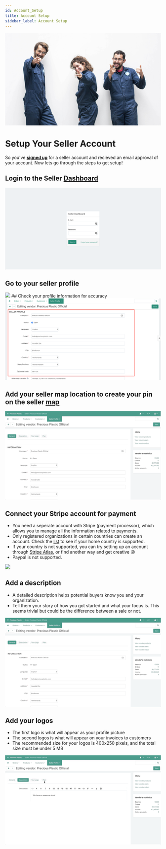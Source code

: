 ```yaml
---
id: Account_Setup
title: Account Setup
sidebar_label: Account Setup
---
```


<style>
:root {
  --highlight: #f7b77b;
  --hover: #f7b77b;
}
</style>

 <img src="../assets/Business/accountpic1.jpg" />

# Setup Your Seller Account
So you've **[signed up](https://bazar.preciousplastic.com/index.php?dispatch=companies.apply_for_vendor)** for a seller account and recieved an email approval of your account. Now lets go through the steps to get setup!

## Login to the Seller [Dashboard](https://bazar.preciousplastic.com/vendor.php?dispatch=auth.login_form&return_url=vendor.php) 
 <img src="../assets/Business/login.png"/>

## Go to your seller profile
 <img src="../assets/gif/seller profile.gif" />
## Check your profile information for accuracy 
 <img src="../assets/Business/check_profile.png" />

## Add your seller map location to create your pin on the seller [map](https://bazar.preciousplastic.com/index.php?dispatch=companies.catalog)
 <img src="../assets/gif/seller map.gif" >

## Connect your Stripe account for payment
- You need a seperate account with Stripe (payment processor), which allows you to manage all the information related to payments. 
- Only registered organizations in certain countries can create an account. Check the [list](https://stripe.com/global) to see if your home country is supported. 
- If your country is not supported, you can try setting up an account through [Stripe Atlas](https://stripe.com/atlas), or find another way and get creative 😜
- Paypal is not supported. 

<img src="../assets/gif/Connect to stripe.gif"/>

## Add a description 
- A detailed description helps potential buyers know you and your organization. 
- Tell them your story of how you got started and what your focus is. This seems trivial but could be the difference between a sale or not.

<img src="../assets/gif/description.gif"/>

## Add your logos 
- The first logo is what will appear as your profile picture
- The second logos is what will appear on your invoices to customers
- The recommended size for your logos is 400x250 pixels, and the total size must be under 5 MB

<img src="../assets/gif/add logo.gif" />
